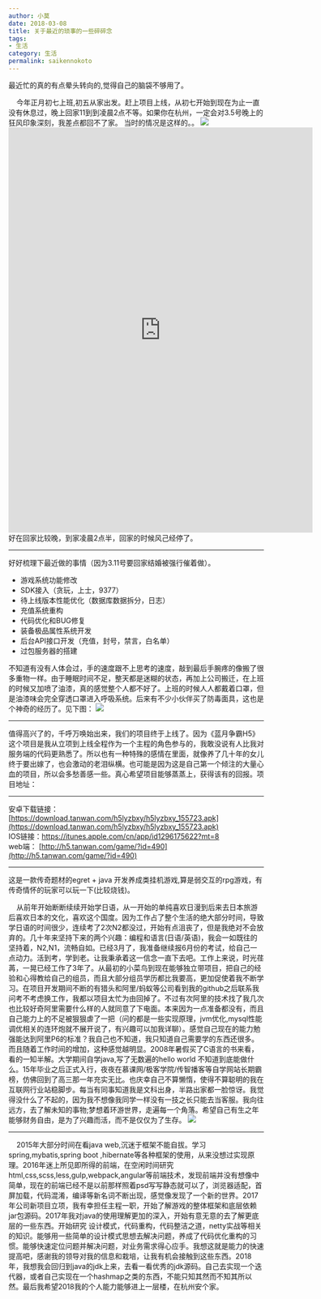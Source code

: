 ```yaml
---
author: 小莫
date: 2018-03-08
title: 关于最近的琐事的一些碎碎念
tags:
- 生活
category: 生活
permalink: saikennokoto
---
```

最近忙的真的有点晕头转向的,觉得自己的脑袋不够用了。
<!-- more -->

&nbsp; &nbsp; 今年正月初七上班,初五从家出发。赶上项目上线，从初七开始到现在为止一直没有休息过，晚上回家11到到凌晨2点不等。如果你在杭州，一定会对3.5号晚上的狂风印象深刻，我差点都回不了家。
当时的情况是这样的。。
![](https://image.xiaomo.info/blog/359.jpg)
<embed src="https://image.xiaomo.info/blog/354.mp4" height="800" width="600"/>
好在回家比较晚，到家凌晨2点半，回家的时候风己经停了。


-------------------------------------------------------------
好好梳理下最近做的事情（因为3.11号要回家结婚被强行催着做）。
- 游戏系统功能修改
- SDK接入（贪玩，上士，9377）
- 待上线版本性能优化（数据库数据拆分，日志）
- 充值系统重构
- 代码优化和BUG修复
- 装备极品属性系统开发
- 后台API接口开发（充值，封号，禁言，白名单）
- 过包服务器的搭建

不知道有没有人体会过，手的速度跟不上思考的速度，敲到最后手腕疼的像搬了很多重物一样。由于睡眠时间不足，整天都是迷糊的状态，再加上公司搬迁，在上班的时候又加喷了油漆，真的感觉整个人都不好了。上班的时候人人都戴着口罩，但是油漆味会完全穿透口罩进入呼吸系统。后来有不少小伙伴买了防毒面具，这也是个神奇的经历了。见下图：
![](https://image.xiaomo.info/blog/39.png)

-------------------------------------------------------------
值得高兴了的，千呼万唤始出来，我们的项目终于上线了。因为《蓝月争霸H5》这个项目是我从立项到上线全程作为一个主程的角色参与的，我敢没说有人比我对服务端的代码更熟悉了。所以也有一种特殊的感情在里面，就像养了几十年的女儿终于要出嫁了，也会激动的老泪纵横。也可能是因为这是自己第一个倾注的大量心血的项目，所以会多愁善感一些。真心希望项目能够蒸蒸上，获得该有的回报。项目地址：

---------------------------------------------------
安卓下载链接：[https://download.tanwan.com/h5lyzbxy/h5lyzbxy_155723.apk](https://download.tanwan.com/h5lyzbxy/h5lyzbxy_155723.apk)           
IOS链接：[https://itunes.apple.com/cn/app/id1296175622?mt=8 ](https://itunes.apple.com/cn/app/id1296175622?mt=8 )              
web端： [http://h5.tanwan.com/game/?id=490](http://h5.tanwan.com/game/?id=490)         
    
------------------------------
这是一款传奇题材的egret + java 开发养成类挂机游戏,算是弱交互的rpg游戏，有传奇情怀的玩家可以玩一下(比较烧钱)。


&nbsp; &nbsp; 从前年开始断断续续开始学日语，从一开始的单纯喜欢日漫到后来去日本旅游后喜欢日本的文化，喜欢这个国度。因为工作占了整个生活的绝大部分时间，导致学日语的时间很少，连续考了2次N2都没过，开始有点沮丧了，但是我绝对不会放弃的。几十年来坚持下来的两个兴趣：编程和语言(日语/英语)，我会一如既往的坚持着，N2,N1，流畅自如。已经3月了，我准备继续报6月份的考试，给自己一点动力。活到考，学到老。让我秉承着这一信念一直下去吧。工作上来说，时光荏苒，一晃已经工作了3年了。从最初的小菜鸟到现在能够独立带项目，把自己的经验和心得教给自己的组员，而且大部分组员学历都比我要高，更加促使着我不断学习。在项目开发期间不断的有猎头和阿里/蚂蚁等公司看到我的github之后联系我问考不考虑换工作，我都以项目太忙为由回掉了。不过有次阿里的技术找了我几次也比较好奇阿里需要什么样的人就同意了下电面。本来因为一点准备都没有，而且自己能力上的不足被狠狠虐了一把（问的都是一些实现原理，jvm优化,mysql性能调优相关的连环炮就不展开说了，有兴趣可以加我详聊）。感觉自己现在的能力勉强能达到阿里P6的标准？我自己也不知道，我只知道自己需要学的东西还很多。而且随着工作时间的增加，这种感觉越明显。2008年暑假买了C语言的书来看，看的一知半解。大学期间自学java,写了无数遍的hello world 不知道到底能做什么。15年毕业之后正式入行，夜夜在慕课网/极客学院/传智播客等自学网站长期霸榜，仿佛回到了高三那一年充实无比。也庆幸自己不算懒惰，使得不算聪明的我在互联网行业站稳脚步。每当有同事知道我是文科出身，半路出家都一脸惊讶。我觉得没什么了不起的，因为我不想像我同学一样没有一技之长只能去当客服。我向往远方，去了解未知的事物;梦想着环游世界，走遍每一个角落。希望自己有生之年能够财务自由，是为了兴趣而活，而不是仅仅为了生存。
![](https://image.xiaomo.info/blog/imooc.png)

----------------------------------------------

&nbsp; &nbsp; 2015年大部分时间在看java web,沉迷于框架不能自拔。学习spring,mybatis,spring boot ,hibernate等各种框架的使用，从来没想过实现原理。2016年迷上所见即所得的前端，在空闲时间研究html,css,scss,less,gulp,webpack,angular等前端技术，发现前端并没有想像中简单，现在的前端已经不是以前那样照着psd写写静态就可以了，浏览器适配，首屏加载，代码混淆，编译等新名词不断出现，感觉像发现了一个新的世界。2017年公司新项目立项，我有幸担任主程一职，开始了解游戏的整体框架和底层依赖jar包源码。2017年我对java的使用理解更加的深入，开始有意无意的去了解更底层的一些东西。开始研究 设计模式，代码重构，代码整洁之道，netty实战等相关的知识。能够用一些简单的设计模式思想去解决问题，养成了代码优化重构的习惯。能够快速定位问题并解决问题，对业务需求得心应手。我想这就是能力的快速提高吧，感谢我的领导对我的信息和栽培，让我有机会接触到这些东西。2018年，我想我会回归到java的jdk上来，去看一看优秀的jdk源码。自己去实现一个迭代器，或者自己实现在一个hashmap之类的东西，不能只知其然而不知其所以然。最后我希望2018我的个人能力能够进上一层楼，在杭州安个家。
